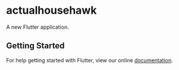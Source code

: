 # actualhousehawk

A new Flutter application.

## Getting Started

For help getting started with Flutter, view our online
[documentation](https://flutter.io/).
